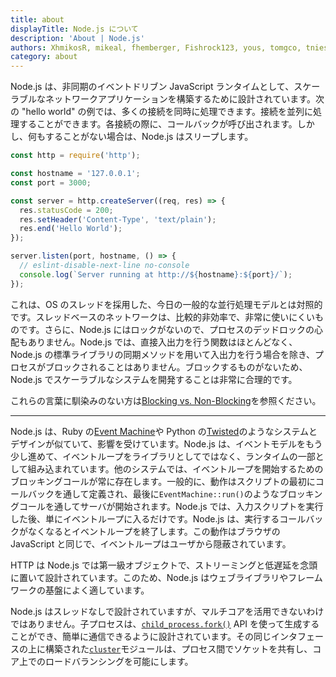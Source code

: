 ```yaml
---
title: about
displayTitle: Node.js について
description: 'About | Node.js'
authors: XhmikosR, mikeal, fhemberger, Fishrock123, yous, tomgco, tniessen, SMcCandlish, saadq, Trott, Gornstats, piperchester, naoufal,  lpinca, j9t, bnoordhuis, harshadsabne, Chris911, benhalverson, e-jigsaw
category: about
---
```


Node.js は、非同期のイベントドリブン JavaScript ランタイムとして、スケーラブルなネットワークアプリケーションを構築するために設計されています。次の "hello world" の例では、多くの接続を同時に処理できます。接続を並列に処理することができます。各接続の際に、コールバックが呼び出されます。しかし、何もすることがない場合は、Node.js はスリープします。

```javascript
const http = require('http');

const hostname = '127.0.0.1';
const port = 3000;

const server = http.createServer((req, res) => {
  res.statusCode = 200;
  res.setHeader('Content-Type', 'text/plain');
  res.end('Hello World');
});

server.listen(port, hostname, () => {
  // eslint-disable-next-line no-console
  console.log(`Server running at http://${hostname}:${port}/`);
});
```

これは、OS のスレッドを採用した、今日の一般的な並行処理モデルとは対照的です。スレッドベースのネットワークは、比較的非効率で、非常に使いにくいものです。さらに、Node.js にはロックがないので、プロセスのデッドロックの心配もありません。Node.js では、直接入出力を行う関数はほとんどなく、Node.js の標準ライブラリの同期メソッドを用いて入出力を行う場合を除き、プロセスがブロックされることはありません。ブロックするものがないため、Node.js でスケーラブルなシステムを開発することは非常に合理的です。

これらの言葉に馴染みのない方は[Blocking vs. Non-Blocking][]を参照ください。

---

Node.js は、Ruby の[Event Machine][]や Python の[Twisted][]のようなシステムとデザインが似ていて、影響を受けています。Node.js は、イベントモデルをもう少し進めて、イベントループをライブラリとしてではなく、ランタイムの一部として組み込まれています。他のシステムでは、イベントループを開始するためのブロッキングコールが常に存在します。一般的に、動作はスクリプトの最初にコールバックを通して定義され、最後に`EventMachine::run()`のようなブロッキングコールを通してサーバが開始されます。Node.js では、入力スクリプトを実行した後、単にイベントループに入るだけです。Node.js は、実行するコールバックがなくなるとイベントループを終了します。この動作はブラウザの JavaScript と同じで、イベントループはユーザから隠蔽されています。

HTTP は Node.js では第一級オブジェクトで、ストリーミングと低遅延を念頭に置いて設計されています。このため、Node.js はウェブライブラリやフレームワークの基盤によく適しています。

Node.js はスレッドなしで設計されていますが、マルチコアを活用できないわけではありません。子プロセスは、[`child_process.fork()`][] API を使って生成することができ、簡単に通信できるように設計されています。その同じインタフェースの上に構築された[`cluster`][]モジュールは、プロセス間でソケットを共有し、コア上でのロードバランシングを可能にします。

[blocking vs. non-blocking]: /learn/overview-of-blocking-vs-non-blocking/
[`child_process.fork()`]: /api/child_process/
[`cluster`]: https://nodejs.org/api/cluster.html
[event loop]: /learn/the-nodejs-event-loop/
[event machine]: https://github.com/eventmachine/eventmachine
[twisted]: https://twistedmatrix.com/trac/
